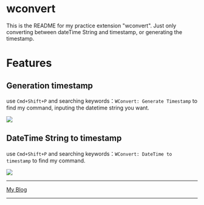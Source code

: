 # wconvert  

This is the README for my practice extension "wconvert". Just only converting between dateTime String and timestamp, or generating the timestamp.

# Features  

## Generation timestamp  

use `Cmd+Shift+P` and searching keywords：`WConvert: Generate Timestamp` to find my command, inputing the datetime string you want.

![](https://i.imgur.com/SxN5hyB.gif)  

## DateTime String to timestamp  

use `Cmd+Shift+P` and searching keywords：`WConvert: DateTime to timestamp` to find my command.

![](https://i.imgur.com/duupSKE.gif)  

---

[My Blog](https://wayneblog.ga/)

---

